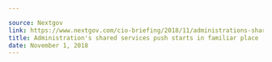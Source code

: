 ```yaml
---

source: Nextgov
link: https://www.nextgov.com/cio-briefing/2018/11/administrations-shared-services-push-starts-familiar-place-payroll/152504/
title: Administration's shared services push starts in familiar place
date: November 1, 2018
---
```

